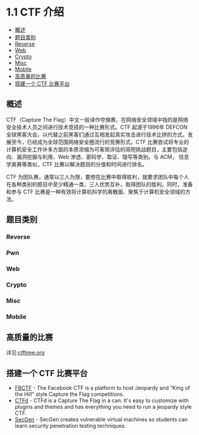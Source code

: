 # 1.1 CTF 介绍

- [概述](#概述)
- [题目类别](#题目类别)
 - [Reverse](#reverse)
 - [Web](#web)
 - [Crypto](#crypto)
 - [Misc](#misc)
 - [Mobile](#mobile)
- [高质量的比赛](#高质量的比赛)
- [搭建一个 CTF 比赛平台](#搭建一个-ctf-比赛平台)


## 概述
CTF（Capture The Flag）中文一般译作夺旗赛，在网络安全领域中指的是网络安全技术人员之间进行技术竞技的一种比赛形式。CTF 起源于1996年 DEFCON 全球黑客大会，以代替之前黑客们通过互相发起真实攻击进行技术比拼的方式。发展至今，已经成为全球范围网络安全圈流行的竞赛形式。CTF 比赛尝试将专业的计算机安全工作许多方面的本质浓缩为可客观评估的简短挑战题目，主要包括逆向、漏洞挖掘与利用、Web 渗透、密码学、取证、隐写等类别。与 ACM， 信息学奥赛等类似，CTF 比赛以解决题目的分值和时间进行排名。

CTF 为团队赛，通常以三人为限，要想在比赛中取得胜利，就要求团队中每个人在各种类别的题目中至少精通一类，三人优势互补，取得团队的胜利。同时，准备和参与 CTF 比赛是一种有效将计算机科学的离散面、聚焦于计算机安全领域的方法。


## 题目类别
### Reverse

### Pwn

### Web

### Crypto

### Misc

### Mobile

## 高质量的比赛

详见:[ctftime.org](http://www.ctftime.org)


## 搭建一个 CTF 比赛平台
- [FBCTF](https://github.com/facebook/fbctf) - The Facebook CTF is a platform to host Jeopardy and “King of the Hill” style Capture the Flag competitions.
- [CTFd](https://github.com/CTFd/CTFd) - CTFd is a Capture The Flag in a can. It's easy to customize with plugins and themes and has everything you need to run a jeopardy style CTF.
- [SecGen](https://github.com/cliffe/SecGen) - SecGen creates vulnerable virtual machines so students can learn security penetration testing techniques.
